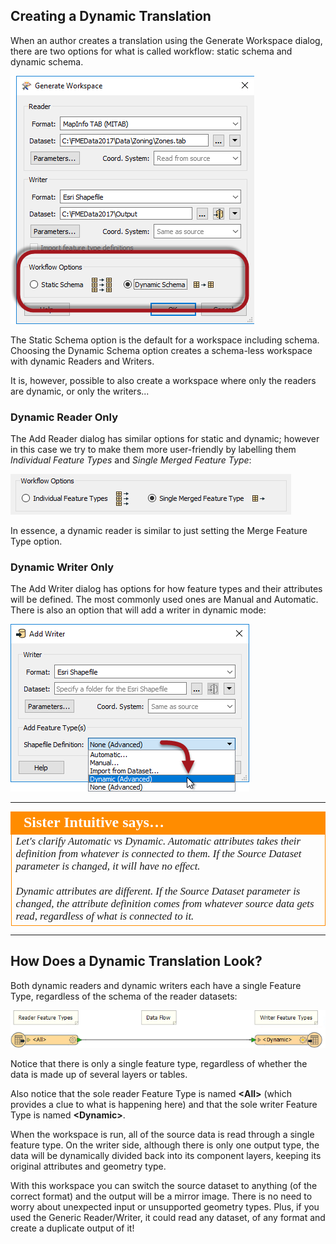 ## Creating a Dynamic Translation ##

When an author creates a translation using the Generate Workspace dialog, there are two options for what is called workflow: static schema and dynamic schema.

![](./Images/4.037.CreateDynamicWorkspace.png)

The Static Schema option is the default for a workspace including schema. Choosing the Dynamic Schema option creates a schema-less workspace with dynamic Readers and Writers.

It is, however, possible to also create a workspace where only the readers are dynamic, or only the writers...

### Dynamic Reader Only ###
The Add Reader dialog has similar options for static and dynamic; however in this case we try to make them more user-friendly by labelling them *Individual Feature Types* and *Single Merged Feature Type*:

![](./Images/4.038.AddDynamicReader.png)

In essence, a dynamic reader is similar to just setting the Merge Feature Type option.

### Dynamic Writer Only ###
The Add Writer dialog has options for how feature types and their attributes will be defined. The most commonly used ones are Manual and Automatic. There is also an option that will add a writer in dynamic mode:

![](./Images/4.039.AddDynamicWriter.png)

---

<table style="border-spacing: 0px">
<tr>
<td style="vertical-align:middle;background-color:darkorange;border: 2px solid darkorange">
<i class="fa fa-quote-left fa-lg fa-pull-left fa-fw" style="color:white;padding-right: 12px;vertical-align:text-top"></i>
<span style="color:white;font-size:x-large;font-weight: bold;font-family:serif">Sister Intuitive says…</span>
</td>
</tr>

<tr>
<td style="border: 1px solid darkorange">
<span style="font-family:serif; font-style:italic; font-size:larger">
Let's clarify Automatic vs Dynamic. Automatic attributes takes their definition from whatever is connected to them. If the Source Dataset parameter is changed, it will have no effect. 
<br><br>Dynamic attributes are different. If the Source Dataset parameter is changed, the attribute definition comes from whatever source data gets read, regardless of what is connected to it. 
</span>
</td>
</tr>
</table>

---

## How Does a Dynamic Translation Look? ##

Both dynamic readers and dynamic writers each have a single Feature Type, regardless of the schema of the reader datasets:

![](./Images/4.040.BasicDynamicWorkspace.png)

Notice that there is only a single feature type, regardless of whether the data is made up of several layers or tables.

Also notice that the sole reader Feature Type is named **&lt;All&gt;** (which provides a clue to what is happening here) and that the sole writer Feature Type is named **&lt;Dynamic&gt;**.

When the workspace is run, all of the source data is read through a single feature type. On the writer side, although there is only one output type, the data will be dynamically divided back into its component layers, keeping its original attributes and geometry type.

With this workspace you can switch the source dataset to anything (of the correct format) and the output will be a mirror image. There is no need to worry about unexpected input or unsupported geometry types. Plus, if you used the Generic Reader/Writer, it could read any dataset, of any format and create a duplicate output of it!